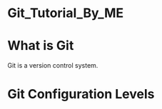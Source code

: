 # Git_Tutorial_By_ME
# What is Git
 Git is a version control system.
 
 # Git Configuration Levels
 
 
 
 
